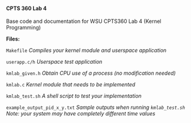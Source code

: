 #### CPTS 360 Lab 4

Base code and documentation for WSU CPTS360 Lab 4 (Kernel Programming)


**Files:**

`Makefile`	      _Compiles your kernel module and userspace application_

`userapp.c/h`		        _Userspace test application_

`kmlab_given.h`		        _Obtain CPU use of a process (no modification needed)_

`kmlab.c`		        _Kernel module that needs to be implemented_

`kmlab_test.sh`		        _A shell script to test your implementation_

`example_output_pid_x_y.txt`			_Sample outputs when running `kmlab_test.sh` Note: your system may have completely different time values_